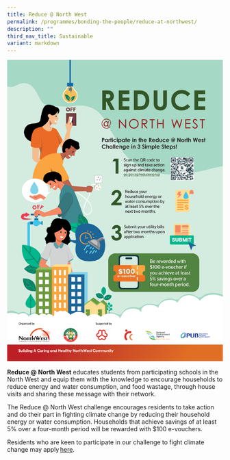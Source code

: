 ```yaml
---
title: Reduce @ North West
permalink: /programmes/bonding-the-people/reduce-at-northwest/
description: ""
third_nav_title: Sustainable
variant: markdown
---
```

![](/images/Programmes/Green%20Living/NWCDC_Reduce_northwest2025_Poster.png)

**Reduce @ North West** educates students from participating schools in the North West and equip them with the knowledge to encourage households to reduce energy and water consumption, and food wastage, through house visits and sharing these message with their network.

The Reduce @ North West challenge encourages residents to take action and do their part in fighting climate change by reducing their household energy or water consumption. Households that achieve savings of at least 5% over a four-month period will be rewarded with $100 e-vouchers.


Residents who are keen to participate in our challenge to fight climate change may apply [here](https://go.gov.sg/reduce-sign-up).